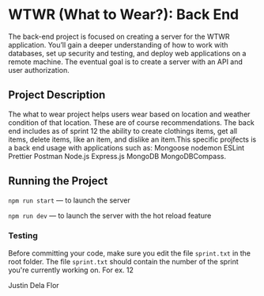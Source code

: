 # WTWR (What to Wear?): Back End

The back-end project is focused on creating a server for the WTWR application. You’ll gain a deeper understanding of how to work with databases, set up security and testing, and deploy web applications on a remote machine. The eventual goal is to create a server with an API and user authorization.

## Project Description

The what to wear project helps users wear based on location and weather condition of that location. These are of course recommendations. The back end includes as of sprint 12 the ability to create clothings items, get all items, delete items, like an item, and dislike an item.This specific projfects is a back end usage with applications such as:
Mongoose
nodemon
ESLint
Prettier
Postman
Node.js
Express.js
MongoDB
MongoDBCompass.

## Running the Project

`npm run start` — to launch the server

`npm run dev` — to launch the server with the hot reload feature

### Testing

Before committing your code, make sure you edit the file `sprint.txt` in the root folder. The file `sprint.txt` should contain the number of the sprint you're currently working on. For ex. 12

Justin Dela Flor
